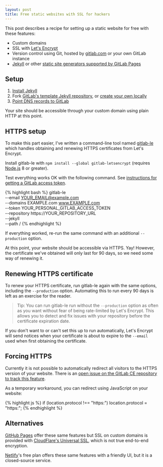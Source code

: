```yaml
---
layout: post
title: Free static websites with SSL for hackers
---
```


This post describes a recipe for setting up a static website for free with these features:

* Custom domains
* SSL with [Let's Encrypt](https://letsencrypt.org/)
* Version control using Git, hosted by [gitlab.com](https://gitlab.com) or your own GitLab instance
* [Jekyll](https://jekyllrb.com/) or other [static site generators supported by GitLab Pages](https://about.gitlab.com/2016/06/17/ssg-overview-gitlab-pages-part-3-examples-ci/)

## Setup

1. [Install Jekyll](https://jekyllrb.com/docs/installation/)
2. Fork [GitLab's template Jekyll repository](https://gitlab.com/pages/jekyll#getting-started), or [create your own locally](https://gitlab.com/pages/jekyll#using-jekyll-locally)
3. [Point DNS records to GitLab](https://docs.gitlab.com/ee/user/project/pages/getting_started_part_three.html#dns-records)

Your site should be accessible through your custom domain using plain HTTP at this point.

## HTTPS setup

To make this part easier, I've written a command-line tool named [gitlab-le](https://github.com/rolodato/gitlab-letsencrypt) which handles obtaining and renewing HTTPS certificates from Let's Encrypt.

Install gitlab-le with `npm install --global gitlab-letsencrypt` (requires [Node.js](https://nodejs.org/en/) 8 or greater).

Test everything works OK with the following command.
See [instructions for getting a GitLab access token](https://docs.gitlab.com/ce/user/profile/personal_access_tokens.html).

{% highlight bash %}
gitlab-le \
  --email YOUR_EMAIL@example.com \
  --domains EXAMPLE.com www.EXAMPLE.com \
  --token YOUR_PERSONAL_GITLAB_ACCESS_TOKEN \
  --repository https://YOUR_REPOSITORY_URL \
  --jekyll \
  --path /
{% endhighlight %}

If everything worked, re-run the same command with an additional `--production` option.

At this point, your website should be accessible via HTTPS. Yay!
However, the certificate we've obtained will only last for 90 days, so we need some way of renewing it.

## Renewing HTTPS certificate

To renew your HTTPS certificate, run gitlab-le again with the same options, including the `--production` option.
Automating this to run every 90 days is left as an exercise for the reader.

> Tip: You can run gitlab-le run without the `--production` option as often as you want without fear of being rate-limited by Let's Encrypt. This allows you to detect and fix issues with your repository before the certificate expiration date.

If you don't want to or can't set this up to run automatically, Let's Encrypt will send notices when your certificate is about to expire to the `--email` used when first obtaining the certificate.

## Forcing HTTPS

Currently it is not possible to automatically redirect all visitors to the HTTPS version of your website.
There is an [open issue on the GitLab CE repository to track this feature](https://gitlab.com/gitlab-org/gitlab-ce/issues/28857).

As a temporary workaround, you can redirect using JavaScript on your website:

{% highlight js %}
if (location.protocol !== "https:") location.protocol = "https:";
{% endhighlight %}

## Alternatives

[GitHub Pages](https://pages.github.com/) offer these same features but SSL on custom domains is provided with [CloudFlare's Universal SSL](https://blog.cloudflare.com/secure-and-fast-github-pages-with-cloudflare/), which is not true end-to-end encryption.

[Netlify](https://www.netlify.com/)'s free plan offers these same features with a friendly UI, but it is a closed-source service.
